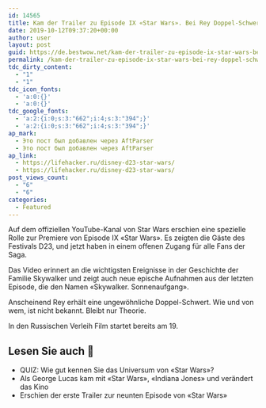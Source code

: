 ```yaml
---
id: 14565
title: Kam der Trailer zu Episode IX «Star Wars». Bei Rey Doppel-Schwert!
date: 2019-10-12T09:37:20+00:00
author: user
layout: post
guid: https://de.bestwow.net/kam-der-trailer-zu-episode-ix-star-wars-bei-rey-doppel-schwert/
permalink: /kam-der-trailer-zu-episode-ix-star-wars-bei-rey-doppel-schwert/
tdc_dirty_content:
  - "1"
  - "1"
tdc_icon_fonts:
  - 'a:0:{}'
  - 'a:0:{}'
tdc_google_fonts:
  - 'a:2:{i:0;s:3:"662";i:4;s:3:"394";}'
  - 'a:2:{i:0;s:3:"662";i:4;s:3:"394";}'
ap_mark:
  - Это пост был добавлен через AftParser
  - Это пост был добавлен через AftParser
ap_link:
  - https://lifehacker.ru/disney-d23-star-wars/
  - https://lifehacker.ru/disney-d23-star-wars/
post_views_count:
  - "6"
  - "6"
categories:
  - Featured
---
```

Auf dem offiziellen YouTube-Kanal von Star Wars erschien eine spezielle Rolle zur Premiere von Episode IX «Star Wars». Es zeigten die Gäste des Festivals D23, und jetzt haben in einem offenen Zugang für alle Fans der Saga.</p> 

Das Video erinnert an die wichtigsten Ereignisse in der Geschichte der Familie Skywalker und zeigt auch neue epische Aufnahmen aus der letzten Episode, die den Namen «Skywalker. Sonnenaufgang».

Anscheinend Rey erhält eine ungewöhnliche Doppel-Schwert. Wie und von wem, ist nicht bekannt. Bleibt nur Theorie.

In den Russischen Verleih Film startet bereits am 19.

<div>
  <h2 class="read-also__title">
    <span>Lesen Sie auch</span> <span>🧐 </span>
  </h2>
  
  <ul class="read-also__list">
    <li>
      QUIZ: Wie gut kennen Sie das Universum von «Star Wars»?
    </li>
    <li>
      Als George Lucas kam mit «Star Wars», «Indiana Jones» und verändert das Kino
    </li>
    <li>
      Erschien der erste Trailer zur neunten Episode von «Star Wars»
    </li>
  </ul>
</div>